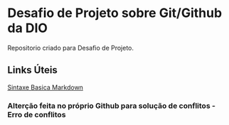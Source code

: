 # Desafio de Projeto sobre Git/Github da DIO
Repositorio criado para Desafio de Projeto.

## Links Úteis
[Sintaxe Basica Markdown](https://www.markdownguide.org/basic-syntax/)

### Alterção feita no próprio Github para solução de conflitos - Erro de conflitos

